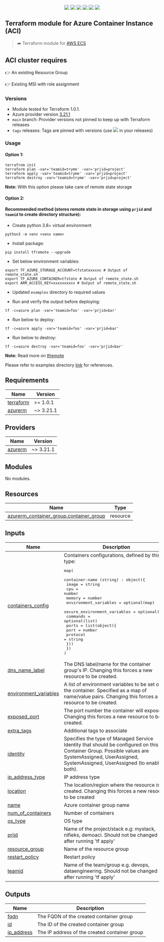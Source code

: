 <p align="center">
    <a href="https://github.com/tomarv2/terraform-azure-container-instance/actions/workflows/pre-commit.yml" alt="Pre Commit">
        <img src="https://github.com/tomarv2/terraform-azure-container-instance/actions/workflows/pre-commit.yml/badge.svg?branch=main" /></a>
    <a href="https://www.apache.org/licenses/LICENSE-2.0" alt="license">
        <img src="https://img.shields.io/github/license/tomarv2/terraform-azure-container-instance" /></a>
    <a href="https://github.com/tomarv2/terraform-azure-container-instance/tags" alt="GitHub tag">
        <img src="https://img.shields.io/github/v/tag/tomarv2/terraform-azure-container-instance" /></a>
    <a href="https://github.com/tomarv2/terraform-azure-container-instance/pulse" alt="Activity">
        <img src="https://img.shields.io/github/commit-activity/m/tomarv2/terraform-azure-container-instance" /></a>
    <a href="https://stackoverflow.com/users/6679867/tomarv2" alt="Stack Exchange reputation">
        <img src="https://img.shields.io/stackexchange/stackoverflow/r/6679867"></a>
    <a href="https://twitter.com/intent/follow?screen_name=varuntomar2019" alt="follow on Twitter">
        <img src="https://img.shields.io/twitter/follow/varuntomar2019?style=social&logo=twitter"></a>
</p>

## Terraform module for Azure Container Instance (ACI)

> :arrow_right:  Terraform module for [AWS ECS](https://registry.terraform.io/modules/tomarv2/ecs/aws/latest)

## ACI cluster requires

:point_right: An existing Resource Group

:point_right: Existing MSI with role assignment

### Versions

- Module tested for Terraform 1.0.1.
- Azure provider version [3.21.1](https://registry.terraform.io/providers/hashicorp/azurerm/latest)
- `main` branch: Provider versions not pinned to keep up with Terraform releases
- `tags` releases: Tags are pinned with versions (use <a href="https://github.com/tomarv2/terraform-azure-container-instance/tags" alt="GitHub tag">
        <img src="https://img.shields.io/github/v/tag/tomarv2/terraform-azure-container-instance" /></a> in your releases)

### Usage

#### Option 1:

```
terrafrom init
terraform plan -var='teamid=tryme' -var='prjid=project'
terraform apply -var='teamid=tryme' -var='prjid=project'
terraform destroy -var='teamid=tryme' -var='prjid=project'
```
**Note:** With this option please take care of remote state storage

#### Option 2:

#### Recommended method (stores remote state in storage using `prjid` and `teamid` to create directory structure):

- Create python 3.8+ virtual environment
```
python3 -m venv <venv name>
```

- Install package:
```
pip install tfremote --upgrade
```

- Set below environment variables:
```
export TF_AZURE_STORAGE_ACCOUNT=tfstatexxxxx # Output of remote_state.sh
export TF_AZURE_CONTAINER=tfstate # Output of remote_state.sh
export ARM_ACCESS_KEY=xxxxxxxxxx # Output of remote_state.sh
```

- Updated `examples` directory to required values

- Run and verify the output before deploying:
```
tf -c=azure plan -var='teamid=foo' -var='prjid=bar'
```

- Run below to deploy:
```
tf -c=azure apply -var='teamid=foo' -var='prjid=bar'
```

- Run below to destroy:
```
tf -c=azure destroy -var='teamid=foo' -var='prjid=bar'
```
**Note:** Read more on [tfremote](https://github.com/tomarv2/tfremote)

Please refer to examples directory [link](examples) for references.

<!-- BEGIN_TF_DOCS -->
## Requirements

| Name | Version |
|------|---------|
| <a name="requirement_terraform"></a> [terraform](#requirement\_terraform) | >= 1.0.1 |
| <a name="requirement_azurerm"></a> [azurerm](#requirement\_azurerm) | ~> 3.21.1 |

## Providers

| Name | Version |
|------|---------|
| <a name="provider_azurerm"></a> [azurerm](#provider\_azurerm) | ~> 3.21.1 |

## Modules

No modules.

## Resources

| Name | Type |
|------|------|
| [azurerm_container_group.container_group](https://registry.terraform.io/providers/hashicorp/azurerm/latest/docs/resources/container_group) | resource |

## Inputs

| Name | Description | Type | Default | Required |
|------|-------------|------|---------|:--------:|
| <a name="input_containers_config"></a> [containers\_config](#input\_containers\_config) | Containers configurations, defined by this type:<pre>map(<br>  container-name (string) : object({<br>    image                        = string<br>    cpu                          = number<br>    memory                       = number<br>    environment_variables        = optional(map)<br>    secure_environment_variables = optional(map)<br>    commands                     = optional(list)<br>    ports = list(object({<br>      port     = number<br>      protocol = string<br>    }))<br>  })<br>)</pre> | `map(any)` | n/a | yes |
| <a name="input_dns_name_label"></a> [dns\_name\_label](#input\_dns\_name\_label) | The DNS label/name for the container group's IP. Changing this forces a new resource to be created. | `string` | `null` | no |
| <a name="input_environment_variables"></a> [environment\_variables](#input\_environment\_variables) | A list of environment variables to be set on the container. Specified as a map of name/value pairs. Changing this forces a new resource to be created. | `map(any)` | `null` | no |
| <a name="input_exposed_port"></a> [exposed\_port](#input\_exposed\_port) | The port number the container will expose. Changing this forces a new resource to be created. | `list(map(any))` | `[]` | no |
| <a name="input_extra_tags"></a> [extra\_tags](#input\_extra\_tags) | Additional tags to associate | `map(string)` | `{}` | no |
| <a name="input_identity"></a> [identity](#input\_identity) | Specifies the type of Managed Service Identity that should be configured on this Container Group. Possible values are SystemAssigned, UserAssigned, SystemAssigned, UserAssigned (to enable both). | `map(any)` | `null` | no |
| <a name="input_ip_address_type"></a> [ip\_address\_type](#input\_ip\_address\_type) | IP address type | `string` | `"Public"` | no |
| <a name="input_location"></a> [location](#input\_location) | The location/region where the resource is created. Changing this forces a new resource to be created | `string` | `"westus2"` | no |
| <a name="input_name"></a> [name](#input\_name) | Azure container group name | `string` | `null` | no |
| <a name="input_num_of_containers"></a> [num\_of\_containers](#input\_num\_of\_containers) | Number of containers | `number` | `1` | no |
| <a name="input_os_type"></a> [os\_type](#input\_os\_type) | OS type | `string` | `"Linux"` | no |
| <a name="input_prjid"></a> [prjid](#input\_prjid) | Name of the project/stack e.g: mystack, nifieks, demoaci. Should not be changed after running 'tf apply' | `string` | n/a | yes |
| <a name="input_resource_group"></a> [resource\_group](#input\_resource\_group) | Name of the resource group | `string` | `null` | no |
| <a name="input_restart_policy"></a> [restart\_policy](#input\_restart\_policy) | Restart policy | `string` | `"OnFailure"` | no |
| <a name="input_teamid"></a> [teamid](#input\_teamid) | Name of the team/group e.g. devops, dataengineering. Should not be changed after running 'tf apply' | `string` | n/a | yes |

## Outputs

| Name | Description |
|------|-------------|
| <a name="output_fqdn"></a> [fqdn](#output\_fqdn) | The FQDN of the created container group |
| <a name="output_id"></a> [id](#output\_id) | The ID of the created container group |
| <a name="output_ip_address"></a> [ip\_address](#output\_ip\_address) | The IP address of the created container group |
<!-- END_TF_DOCS -->
